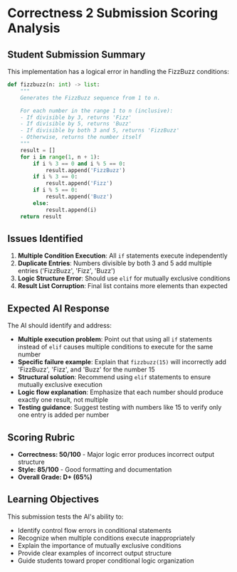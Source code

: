 # Correctness 2 Submission Scoring Analysis

## Student Submission Summary

This implementation has a logical error in handling the FizzBuzz conditions:

```python
def fizzbuzz(n: int) -> list:
    """
    Generates the FizzBuzz sequence from 1 to n.

    For each number in the range 1 to n (inclusive):
    - If divisible by 3, returns 'Fizz'
    - If divisible by 5, returns 'Buzz'
    - If divisible by both 3 and 5, returns 'FizzBuzz'
    - Otherwise, returns the number itself
    """
    result = []
    for i in range(1, n + 1):
        if i % 3 == 0 and i % 5 == 0:
            result.append('FizzBuzz')
        if i % 3 == 0:
            result.append('Fizz')
        if i % 5 == 0:
            result.append('Buzz')
        else:
            result.append(i)
    return result
```

## Issues Identified

1. **Multiple Condition Execution**: All `if` statements execute independently
2. **Duplicate Entries**: Numbers divisible by both 3 and 5 add multiple entries ('FizzBuzz', 'Fizz', 'Buzz')
3. **Logic Structure Error**: Should use `elif` for mutually exclusive conditions
4. **Result List Corruption**: Final list contains more elements than expected

## Expected AI Response

The AI should identify and address:

- **Multiple execution problem**: Point out that using all `if` statements instead of `elif` causes multiple conditions to execute for the same number
- **Specific failure example**: Explain that `fizzbuzz(15)` will incorrectly add 'FizzBuzz', 'Fizz', and 'Buzz' for the number 15
- **Structural solution**: Recommend using `elif` statements to ensure mutually exclusive execution
- **Logic flow explanation**: Emphasize that each number should produce exactly one result, not multiple
- **Testing guidance**: Suggest testing with numbers like 15 to verify only one entry is added per number

## Scoring Rubric

- **Correctness: 50/100** - Major logic error produces incorrect output structure
- **Style: 85/100** - Good formatting and documentation
- **Overall Grade: D+ (65%)**

## Learning Objectives

This submission tests the AI's ability to:
- Identify control flow errors in conditional statements
- Recognize when multiple conditions execute inappropriately
- Explain the importance of mutually exclusive conditions
- Provide clear examples of incorrect output structure
- Guide students toward proper conditional logic organization
 